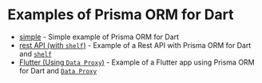 # Examples of Prisma ORM for Dart

- [simple](https://github.com/odroe/prisma-dart/tree/main/example/simple) - Simple example of Prisma ORM for Dart
- [rest API (with `shelf`)](https://github.com/odroe/prisma-dart/tree/main/example/rest-api) - Example of a Rest API with Prisma ORM for Dart and [`shelf`](https://pub.dev/packages/shelf)
- [Flutter (Using `Data Proxy`)](https://github.com/odroe/prisma-dart/tree/main/example/flutter) - Example of a Flutter app using Prisma ORM for Dart and [`Data Proxy`](https://www.prisma.io/docs/data-platform/data-proxy)